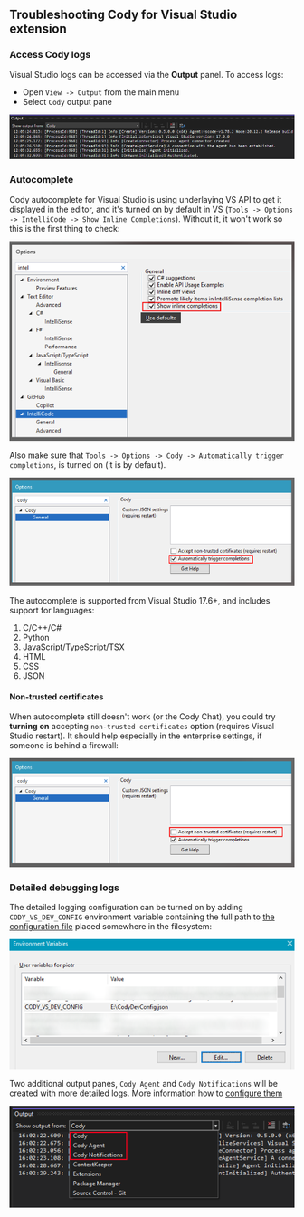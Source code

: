 ## Troubleshooting Cody for Visual Studio extension

### Access Cody logs

Visual Studio logs can be accessed via the **Output** panel. To access logs:

- Open `View -> Output` from the main menu
- Select `Cody` output pane

![Cody Default Output](./images/Cody-ouput.png)

### Autocomplete

Cody autocomplete for Visual Studio is using underlaying VS API to get it displayed in the editor, and it's turned on by default in VS (`Tools -> Options -> IntelliCode -> Show Inline Completions`). Without it, it won't work so this is the first thing to check:

![Inline completions](./images/Inline-completions.png)

Also make sure that `Tools -> Options -> Cody -> Automatically trigger completions`, is turned on (it is by default). 

![Autocomplete](./images/Autocomplete.png)

The autocomplete is supported from Visual Studio 17.6+, and includes support for languages:

1. C/C++/C#
2. Python
3. JavaScript/TypeScript/TSX
4. HTML
5. CSS
6. JSON

#### Non-trusted certificates 

When autocomplete still doesn't work (or the Cody Chat), you could try **turning on** accepting `non-trusted certificates` option (requires Visual Studio restart). It should help especially in the enterprise settings, if someone is behind a firewall:

![Non-trusted-certificates](./images/Non-trusted-certificates.png)

### Detailed debugging logs

The detailed logging configuration can be turned on by adding `CODY_VS_DEV_CONFIG` environment variable containing the full path to [the configuration file](https://github.com/sourcegraph/cody-vs/blob/main/src/CodyDevConfig.json) placed somewhere in the filesystem:

![Detailed logs](./images/Detailed-logs.png)

Two additional output panes, `Cody Agent` and `Cody Notifications` will be created with more detailed logs. More information how to [configure them](https://github.com/sourcegraph/cody-vs/blob/main/CONTRIBUTING.md#developer-configuration-file)

![Cody output panes](./images/Cody-output-panes.png)
